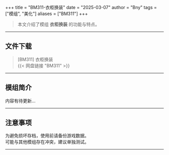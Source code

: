 +++
title = "BM311-衣柜换装"
date = "2025-03-07"
author = "Bny"
tags = ["模组", "美化"]
aliases = ["BM311"]
+++

> 本文介绍了模组 **衣柜换装** 的功能与特点。

---

## 文件下载

> [BM311] 衣柜换装  
{{< 网盘链接 "BM311" >}}  

---

## 模组简介

>  
内容有待更新...  

---

## 注意事项

>  
为避免损坏存档，使用前请备份游戏数据。  
可能与其他模组存在冲突，建议单独测试。  

---

